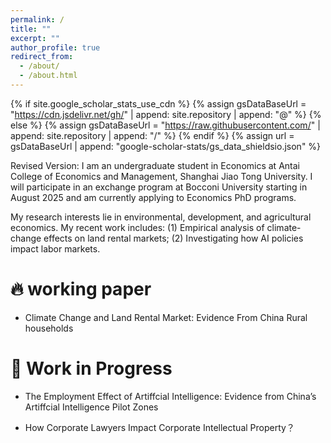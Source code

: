 ```yaml
---
permalink: /
title: ""
excerpt: ""
author_profile: true
redirect_from: 
  - /about/
  - /about.html
---
```


{% if site.google_scholar_stats_use_cdn %}
{% assign gsDataBaseUrl = "https://cdn.jsdelivr.net/gh/" | append: site.repository | append: "@" %}
{% else %}
{% assign gsDataBaseUrl = "https://raw.githubusercontent.com/" | append: site.repository | append: "/" %}
{% endif %}
{% assign url = gsDataBaseUrl | append: "google-scholar-stats/gs_data_shieldsio.json" %}

<span class='anchor' id='about-me'></span>

Revised Version:
I am an undergraduate student in Economics at Antai College of Economics and Management, Shanghai Jiao Tong University. I will participate in an exchange program at Bocconi University starting in August 2025 and am currently applying to Economics PhD programs.

My research interests lie in environmental, development, and agricultural economics. My recent work includes:
(1) Empirical analysis of climate-change effects on land rental markets;
(2) Investigating how AI policies impact labor markets.


# 🔥 working paper
- Climate Change and Land Rental Market: Evidence From China Rural households


# 📝  Work in Progress

- The Employment Effect of Artiffcial Intelligence: Evidence from China’s Artiffcial Intelligence Pilot Zones

- How Corporate Lawyers Impact Corporate Intellectual Property？
